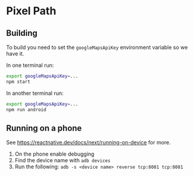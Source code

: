 # Pixel Path

## Building
To build you need to set the `googleMapsApiKey` environment variable so we have it.

In one terminal run:
```sh
export googleMapsApiKey=...
npm start
```

In another terminal run:
```sh
export googleMapsApiKey=...
npm run android
```

## Running on a phone
See https://reactnative.dev/docs/next/running-on-device for more.

1. On the phone enable debugging
2. Find the device name with `adb devices`
3. Run the following: `adb -s <device name> reverse tcp:8081 tcp:8081`

